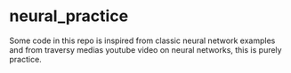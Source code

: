 # neural_practice
Some code in this repo is inspired from classic neural network examples and from traversy medias youtube video on neural networks, this is purely practice.